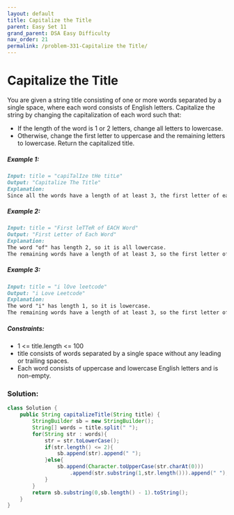 ```yaml
---
layout: default
title: Capitalize the Title
parent: Easy Set 11
grand_parent: DSA Easy Difficulty
nav_order: 21
permalink: /problem-331-Capitalize the Title/
---
```

# Capitalize the Title
You are given a string title consisting of one or more words separated by a single space, where each word consists of English letters. Capitalize the string by changing the capitalization of each word such that:

* If the length of the word is 1 or 2 letters, change all letters to lowercase.
* Otherwise, change the first letter to uppercase and the remaining letters to lowercase.
Return the capitalized title.

##### Example 1:
```markdown
Input: title = "capiTalIze tHe titLe"
Output: "Capitalize The Title"
Explanation:
Since all the words have a length of at least 3, the first letter of each word is uppercase, and the remaining letters are lowercase.
```
##### Example 2:
```markdown
Input: title = "First leTTeR of EACH Word"
Output: "First Letter of Each Word"
Explanation:
The word "of" has length 2, so it is all lowercase.
The remaining words have a length of at least 3, so the first letter of each remaining word is uppercase, and the remaining letters are lowercase.
```
##### Example 3:
```markdown
Input: title = "i lOve leetcode"
Output: "i Love Leetcode"
Explanation:
The word "i" has length 1, so it is lowercase.
The remaining words have a length of at least 3, so the first letter of each remaining word is uppercase, and the remaining letters are lowercase.
```
##### Constraints:
* 1 <= title.length <= 100
* title consists of words separated by a single space without any leading or trailing spaces.
* Each word consists of uppercase and lowercase English letters and is non-empty.

### Solution:
```java
class Solution {
    public String capitalizeTitle(String title) {
        StringBuilder sb = new StringBuilder();
        String[] words = title.split(" ");
        for(String str : words){
            str = str.toLowerCase();
            if(str.length() <= 2){
                sb.append(str).append(" ");
            }else{
                sb.append(Character.toUpperCase(str.charAt(0)))
                    .append(str.substring(1,str.length())).append(" ");
            }
        }
        return sb.substring(0,sb.length() - 1).toString();
    }
}
```